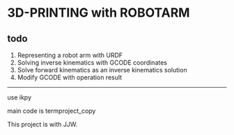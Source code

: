 # 3D-PRINTING with ROBOTARM

## todo
1. Representing a robot arm with URDF
2. Solving inverse kinematics with GCODE coordinates
3. Solve forward kinematics as an inverse kinematics solution
4. Modify GCODE with operation result




******
use ikpy

main code is termproject_copy

This project is with JJW.